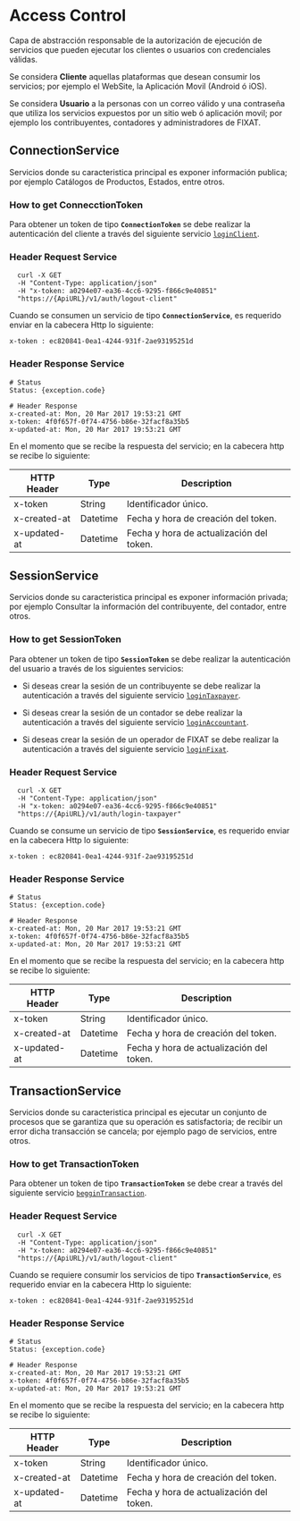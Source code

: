 # Access Control

Capa de abstracción responsable de la autorización de ejecución de servicios que pueden ejecutar los clientes o usuarios con credenciales válidas.

Se considera **Cliente** aquellas plataformas que desean consumir los servicios; por ejemplo el WebSite, la Aplicación Movil (Android ó iOS).

Se considera **Usuario** a la personas con un correo válido y una contraseña que utiliza los servicios expuestos por un sitio web ó aplicación movil; por ejemplo los contribuyentes, contadores y administradores de FIXAT. 

## ConnectionService
Servicios donde su caracteristica principal es exponer información publica; por ejemplo Catálogos de Productos, Estados, entre otros.

### How to get ConnecctionToken
Para obtener un token de tipo **`ConnectionToken`** se debe realizar la autenticación del cliente a través del siguiente servicio [`loginClient`](#loginclient).

### Header Request Service

```shell
  curl -X GET 
  -H "Content-Type: application/json" 
  -H "x-token: a0294e07-ea36-4cc6-9295-f866c9e40851"
  "https://{ApiURL}/v1/auth/logout-client"
```

Cuando se consumen un servicio de tipo **`ConnectionService`**, es requerido enviar en la cabecera Http lo siguiente:

`x-token : ec820841-0ea1-4244-931f-2ae93195251d` 

### Header Response Service

```text
# Status
Status: {exception.code}

# Header Response
x-created-at: Mon, 20 Mar 2017 19:53:21 GMT
x-token: 4f0f657f-0f74-4756-b86e-32facf8a35b5
x-updated-at: Mon, 20 Mar 2017 19:53:21 GMT
```

En el momento que se recibe la respuesta del servicio; en la cabecera http se recibe lo siguiente:

HTTP Header | Type | Description
--------- | --------- | -----------
x-token | String | Identificador único.
x-created-at | Datetime | Fecha y hora de creación del token.
x-updated-at | Datetime | Fecha y hora de actualización del token.

## SessionService

Servicios donde su caracteristica principal es exponer información privada; por ejemplo Consultar la información del contribuyente, del contador, entre otros.

### How to get SessionToken
Para obtener un token de tipo **`SessionToken`** se debe realizar la autenticación del usuario a través de los siguientes servicios:

* Si deseas crear la sesión de un contribuyente se debe realizar la autenticación a través del siguiente servicio [`loginTaxpayer`](#loginclient).

* Si deseas crear la sesión de un contador se debe realizar la autenticación a través del siguiente servicio [`loginAccountant`](#loginclient).

* Si deseas crear la sesión de un operador de FIXAT se debe realizar la autenticación a través del siguiente servicio [`loginFixat`](#loginclient).

### Header Request Service

```shell
  curl -X GET 
  -H "Content-Type: application/json" 
  -H "x-token: a0294e07-ea36-4cc6-9295-f866c9e40851"
  "https://{ApiURL}/v1/auth/login-taxpayer"
```

Cuando se consume un servicio de tipo **`SessionService`**, es requerido enviar en la cabecera Http lo siguiente:

`x-token : ec820841-0ea1-4244-931f-2ae93195251d` 

### Header Response Service

```text
# Status
Status: {exception.code}

# Header Response
x-created-at: Mon, 20 Mar 2017 19:53:21 GMT
x-token: 4f0f657f-0f74-4756-b86e-32facf8a35b5
x-updated-at: Mon, 20 Mar 2017 19:53:21 GMT
```

En el momento que se recibe la respuesta del servicio; en la cabecera http se recibe lo siguiente:

HTTP Header | Type | Description
--------- | --------- | -----------
x-token | String | Identificador único.
x-created-at | Datetime | Fecha y hora de creación del token.
x-updated-at | Datetime | Fecha y hora de actualización del token.

## TransactionService

Servicios donde su caracteristica principal es ejecutar un conjunto de procesos que se garantiza que su operación es satisfactoria; de recibir un error dicha transacción se cancela; por ejemplo pago de servicios, entre otros.

### How to get TransactionToken
Para obtener un token de tipo **`TransactionToken`** se debe crear a través del siguiente servicio [`begginTransaction`](#loginclient).

### Header Request Service

```shell
  curl -X GET 
  -H "Content-Type: application/json" 
  -H "x-token: a0294e07-ea36-4cc6-9295-f866c9e40851"
  "https://{ApiURL}/v1/auth/logout-client"
```

Cuando se requiere consumir los servicios de tipo **`TransactionService`**, es requerido enviar en la cabecera Http lo siguiente:

`x-token : ec820841-0ea1-4244-931f-2ae93195251d` 

### Header Response Service

```text
# Status
Status: {exception.code}

# Header Response
x-created-at: Mon, 20 Mar 2017 19:53:21 GMT
x-token: 4f0f657f-0f74-4756-b86e-32facf8a35b5
x-updated-at: Mon, 20 Mar 2017 19:53:21 GMT
```

En el momento que se recibe la respuesta del servicio; en la cabecera http se recibe lo siguiente:

HTTP Header | Type | Description
--------- | --------- | -----------
x-token | String | Identificador único.
x-created-at | Datetime | Fecha y hora de creación del token.
x-updated-at | Datetime | Fecha y hora de actualización del token.